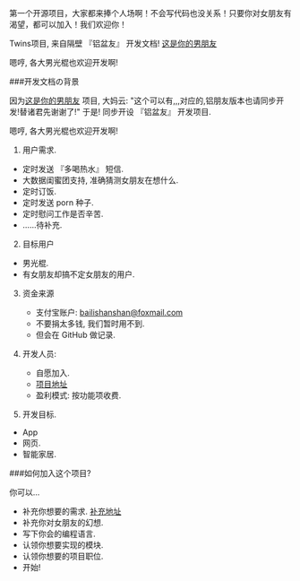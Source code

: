第一个开源项目，大家都来捧个人场啊！不会写代码也没关系！只要你对女朋友有渴望，都可以加入！我们欢迎你！

Twins项目, 来自隔壁 『铝盆友』 开发文档!
[这是你的男朋友](https://github.com/YixuanFranco/yourboyfriend)

嗯哼, 各大男光棍也欢迎开发啊!

###开发文档の背景

因为[这是你的男朋友](https://github.com/YixuanFranco/yourboyfriend) 项目, 大妈云: "这个可以有,,,对应的,铝朋友版本也请同步开发!替诸君先谢谢了!" 于是! 同步开设 『铝盆友』 开发项目.

嗯哼, 各大男光棍也欢迎开发啊!

1. 用户需求.
  * 定时发送 『多喝热水』 短信.
  * 大数据闺蜜团支持, 准确猜测女朋友在想什么.
  * 定时订饭.
  * 定时发送 porn 种子. 
  * 定时慰问工作是否辛苦. 
  * ……待补充.

2. 目标用户
  * 男光棍.
  * 有女朋友却搞不定女朋友的用户. 

3. 资金来源
      * 支付宝账户: bailishanshan@foxmail.com
      * 不要捐太多钱, 我们暂时用不到.
      * 但会在 GitHub 做记录.

4. 开发人员:
      * 自愿加入.
      * [项目地址](https://github.com/YixuanFranco/yourGirlFriend)
      * 盈利模式: 按功能项收费.

5. 开发目标.
  * App
  * 网页.
  * 智能家居.

###如何加入这个项目?

你可以...
  * 补充你想要的需求. [补充地址](https://github.com/YixuanFranco/yourGirlFriend/issues/1)
  * 补充你对女朋友的幻想.
  * 写下你会的编程语言.
  * 认领你想要实现的模块.
  * 认领你想要的项目职位.
  * 开始!
